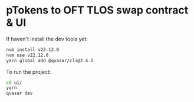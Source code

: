 # pTokens to OFT TLOS swap contract & UI

If haven't install the dev tools yet:

```bash
nvm install v22.12.0
nvm use v22.12.0
yarn global add @quasar/cli@2.4.1
```

To run the project:

```bash
cd ui/
yarn
quasar dev
```
